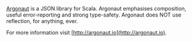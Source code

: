 [Argonaut](http://argonaut.io) is a JSON library for Scala. Argonaut
emphasises composition, useful error-reporting and strong
type-safety. Argonaut does NOT use reflection, for anything, ever.

For more information visit [http://argonaut.io](http://argonaut.io).
